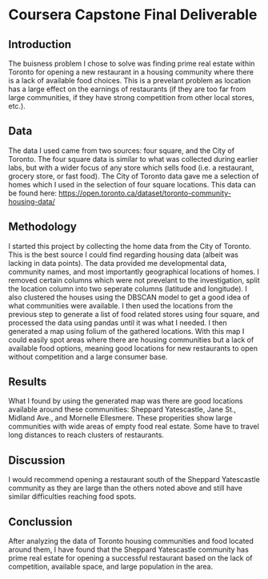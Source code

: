 # Coursera Capstone Final Deliverable

## Introduction
The buisness problem I chose to solve was finding prime real estate within Toronto for opening a new restaurant in a housing community where there is a lack of available food choices. This is a prevelant problem as location has a large effect on the earnings of restaurants (if they are too far from large communities, if they have strong competition from other local stores, etc.).

## Data
The data I used came from two sources: four square, and the City of Toronto. The four square data is similar to what was collected during earlier labs, but with a wider focus of any store which sells food (i.e. a restaurant, grocery store, or fast food). The City of Toronto data gave me a selection of homes which I used in the selection of four square locations. This data can be found here: https://open.toronto.ca/dataset/toronto-community-housing-data/

## Methodology

I started this project by collecting the home data from the City of Toronto. This is the best source I could find regarding housing data (albeit was lacking in data points). The data provided me developmental data, community names, and most importantly geographical locations of homes. I removed certain columns which were not prevelant to the investigation, split the location column into two seperate columns (latitude and longitude). I also clustered the houses using the DBSCAN model to get a good idea of what communities were available. I then used the locations from the previous step to generate a list of food related stores using four square, and processed the data using pandas until it was what I needed. I then generated a map using folium of the gathered locations. With this map I could easily spot areas where there are housing communities but a lack of available food options, meaning good locations for new restaurants to open without competition and a large consumer base.

## Results
What I found by using the generated map was there are good locations available around these communities: Sheppard Yatescastle, Jane St., Midland Ave., and Mornelle Ellesmere. These properities show large communities with wide areas of empty food real estate. Some have to travel long distances to reach clusters of restaurants.

## Discussion
I would recommend opening a restaurant south of the Sheppard Yatescastle community as they are large than the others noted above and still have similar difficulties reaching food spots.

## Conclussion
After analyzing the data of Toronto housing communities and food located around them, I have found that the Sheppard Yatescastle community has prime real estate for opening a successful restaurant based on the lack of competition, available space, and large population in the area.
